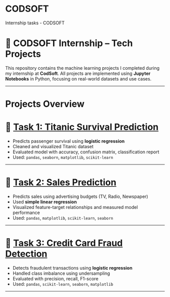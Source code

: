 # CODSOFT
Internship tasks - CODSOFT
# 💼 CODSOFT Internship – Tech Projects

This repository contains the machine learning projects I completed during my internship at **CodSoft**. All projects are implemented using **Jupyter Notebooks** in Python, focusing on real-world datasets and use cases.

---

# Projects Overview

# 🔹 [Task 1: Titanic Survival Prediction](Task_1_Titanic/titanic_logistic_regression.ipynb)
- Predicts passenger survival using **logistic regression**
- Cleaned and visualized Titanic dataset
- Evaluated model with accuracy, confusion matrix, classification report
- Used: `pandas`, `seaborn`, `matplotlib`, `scikit-learn`

---

# 🔹 [Task 2: Sales Prediction](Task_2_Sales_Prediction/sales_prediction_linear_regression.ipynb)
- Predicts sales using advertising budgets (TV, Radio, Newspaper)
- Used **simple linear regression**
- Visualized feature-target relationships and measured model performance
- Used: `pandas`, `matplotlib`, `scikit-learn`, `seaborn`

---

# 🔹 [Task 3: Credit Card Fraud Detection](Task_3_CreditCard_Fraud/fraud_detection_model.ipynb)
- Detects fraudulent transactions using **logistic regression**
- Handled class imbalance using undersampling
- Evaluated with precision, recall, F1-score
- Used: `pandas`, `scikit-learn`, `seaborn`, `matplotlib`

---



